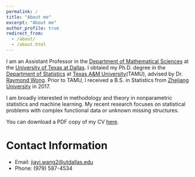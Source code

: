 ```yaml
---
permalink: /
title: "About me"
excerpt: "About me"
author_profile: true
redirect_from: 
  - /about/
  - /about.html
---
```



I am an Assistant Professor in the [Department of Mathematical Sciences](https://math.utdallas.edu/) at the [University of Texas at Dallas](https://www.utdallas.edu/). I obtaied my Ph.D. degree in the [Department of Statistics](https://stat.tamu.edu/) at [Texas A&M University](https://www.tamu.edu/)(TAMU), advised by Dr. [Raymond Wong](https://raymondkww.github.io/).
Prior to TAMU, I received a B.S. in Statistics from [Zhejiang University](https://www.zju.edu.cn/) in 2017.


I am broadly interested in methodology and theory in nonparametric statistics and machine learning. 
My recent research focuses on statistical problems with complex functional data  or unknown  missing structures. 


You can download a PDF copy of my CV [here](/files/pdf/CV_short.pdf).




Contact Information
======
* Email: jiayi.wang2@utdallas.edu
* Phone: (979) 587-4534
